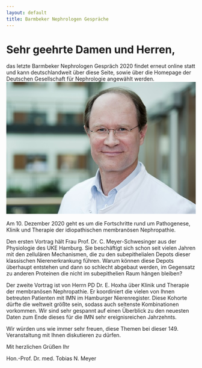 ```yaml
---
layout: default
title: Barmbeker Nephrologen Gespräche
---
```

# Sehr geehrte Damen und Herren,

das letzte Barmbeker Nephrologen Gespräch 2020 findet erneut online statt und kann deutschlandweit über diese Seite, sowie über die Homepage der Deutschen Gesellschaft für Nephrologie angewählt werden.
![Bild Prof. Dr. Meyer](/assets/images/CA_Meyer.jpg)

Am 10. Dezember 2020 geht es um die Fortschritte rund um Pathogenese, Klinik und Therapie der idiopathischen membranösen Nephropathie.


Den ersten Vortrag hält Frau Prof. Dr. C. Meyer-Schwesinger aus der Physiologie des UKE Hamburg. Sie beschäftigt sich schon seit vielen Jahren mit den zellulären Mechanismen, die zu den subepithelialen Depots dieser klassischen Nierenerkrankung führen. Warum können diese Depots überhaupt entstehen und dann so schlecht abgebaut werden, im Gegensatz zu anderen Proteinen die nicht im subepithelien Raum hängen bleiben?


Der zweite Vortrag ist von Herrn PD Dr. E. Hoxha über
Klinik und Therapie der membranösen Nephropathie. Er koordiniert die vielen von Ihnen betreuten Patienten mit IMN im Hamburger Nierenregister. Diese Kohorte dürfte die weltweit größte sein, sodass auch seltenste Kombinationen vorkommen. Wir sind sehr gespannt auf einen Überblick zu den neuesten Daten zum Ende dieses für die IMN sehr ereignisreichen Jahrzehnts.


Wir würden uns wie immer sehr freuen, diese Themen bei dieser 149. Veranstaltung mit Ihnen diskutieren zu dürfen.

Mit herzlichen Grüßen Ihr

Hon.-Prof. Dr. med. Tobias N. Meyer
